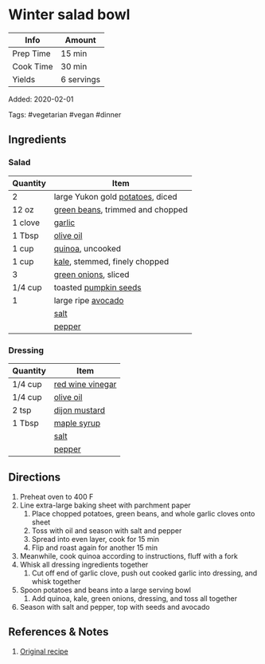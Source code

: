 # Winter salad bowl

| Info      | Amount     |
| --------- | ---------- |
| Prep Time | 15 min     |
| Cook Time | 30 min     |
| Yields    | 6 servings |

Added: 2020-02-01

Tags: #vegetarian #vegan #dinner

## Ingredients

### Salad

| Quantity | Item                                                                 |
| -------- | -------------------------------------------------------------------- |
| 2        | large Yukon gold [potatoes](../_ingredients/potato.md), diced        |
| 12 oz    | [green beans](../_ingredients/green%20beans.md), trimmed and chopped |
| 1 clove  | [garlic](../_ingredients/garlic.md)                                  |
| 1 Tbsp   | [olive oil](../_ingredients/olive%20oil.md)                          |
| 1 cup    | [quinoa](../_ingredients/quinoa.md), uncooked                        |
| 1 cup    | [kale](../_ingredients/kale.md), stemmed, finely chopped             |
| 3        | [green onions](../_ingredients/green%20onion.md), sliced             |
| 1/4 cup  | toasted [pumpkin seeds](../_ingredients/pumpkin%20seeds.md)          |
| 1        | large ripe [avocado](../_ingredients/avocado.md)                     |
|          | [salt](../_ingredients/salt.md)                                      |
|          | [pepper](../_ingredients/pepper.md)                                  |

### Dressing

| Quantity | Item                                                        |
| -------- | ----------------------------------------------------------- |
| 1/4 cup  | [red wine vinegar](../_ingredients/red%20wine%20vinegar.md) |
| 1/4 cup  | [olive oil](../_ingredients/olive%20oil.md)                 |
| 2 tsp    | [dijon mustard](../_ingredients/dijon%20mustard.md)         |
| 1 Tbsp   | [maple syrup](../_ingredients/maple%20syrup.md)             |
|          | [salt](../_ingredients/salt.md)                             |
|          | [pepper](../_ingredients/pepper.md)                         |

## Directions

1. Preheat oven to 400 F
2. Line extra-large baking sheet with parchment paper
   1. Place chopped potatoes, green beans, and whole garlic cloves onto sheet
   2. Toss with oil and season with salt and pepper
   3. Spread into even layer, cook for 15 min
   4. Flip and roast again for another 15 min
3. Meanwhile, cook quinoa according to instructions, fluff with a fork
4. Whisk all dressing ingredients together
   1. Cut off end of garlic clove, push out cooked garlic into dressing, and whisk together
5. Spoon potatoes and beans into a large serving bowl
   1. Add quinoa, kale, green onions, dressing, and toss all together
6. Season with salt and pepper, top with seeds and avocado

## References & Notes

1. [Original recipe](https://ohsheglows.com/2015/01/21/warm-roasted-winter-salad-bowl/)
